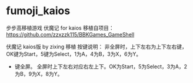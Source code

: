 # fumoji_kaios
步步高移植游戏 伏魔记 for kaios
移植自项目：https://github.com/zzxzzk115/BBKGames_GameShell

伏魔记 kaios版 by zixing 移植
按键说明：
非全屏时，上下左右为上下左右键，OK键为Start，5键为Select，1为A，4为B，3为X，6为Y。
 * 键全屏。
 全屏时上下左右对应右左上下。OK为Start，5为Select，3为A，2为B，9为X，8为Y。
